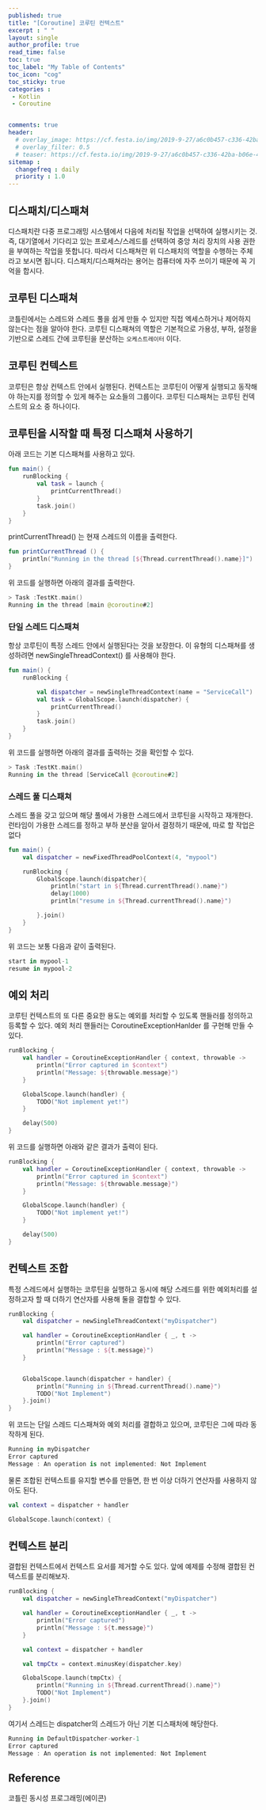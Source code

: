 ```yaml
---
published: true
title: "[Coroutine] 코루틴 컨텍스트"
excerpt : " "
layout: single
author_profile: true
read_time: false
toc: true
toc_label: "My Table of Contents"
toc_icon: "cog"
toc_sticky: true
categories :
 - Kotlin
 - Coroutine


comments: true
header:
  # overlay_image: https://cf.festa.io/img/2019-9-27/a6c0b457-c336-42ba-b06e-462de90ada91.jpg
  # overlay_filter: 0.5
  # teaser: https://cf.festa.io/img/2019-9-27/a6c0b457-c336-42ba-b06e-462de90ada91.jpg
sitemap :
  changefreq : daily
  priority : 1.0
---
```


## 디스패치/디스패쳐

디스패치란 다중 프로그래밍 시스템에서 다음에 처리될 작업을 선택하여 실행시키는 것. 즉, 대기열에서 기다리고 있는 프로세스/스레드를 선택하여 중앙 처리 장치의 사용 권한을 부여하는 작업을 뜻합니다. 따라서 디스패쳐란 위 디스패치의 역할을 수행하는 주체라고 보시면 됩니다. 디스패치/디스패쳐라는 용어는 컴퓨터에 자주 쓰이기 때문에 꼭 기억을 합시다.

## 코루틴 디스패쳐

코틀린에서는 스레드와 스레드 풀을 쉽게 만들 수 있지만 직접 엑세스하거나 제어하지 않는다는 점을 알아야 한다. 코루틴 디스패쳐의 역할은 기본적으로 가용성, 부하, 설정을 기반으로 스레드 간에 코루틴을 분산하는 `오케스트레이터` 이다.

## 코루틴 컨텍스트

코루틴은 항상 컨텍스트 안에서 실행된다. 컨텍스트는 코루틴이 어떻게 실행되고 동작해야 하는지를 정의할 수 있게 해주는 요소들의 그룹이다.
코루틴 디스패쳐는 코루틴 컨덱스트의 요소 중 하나이다.

## 코루틴을 시작할 때 특정 디스패쳐 사용하기

아래 코드는 기본 디스패쳐를 사용하고 있다.

~~~kotlin
fun main() {
    runBlocking {
        val task = launch {
            printCurrentThread()
        }
        task.join()
    }
}
~~~

printCurrentThread() 는 현재 스레드의 이름을 출력한다.

~~~kotlin
fun printCurrentThread () {
    println("Running in the thread [${Thread.currentThread().name}]")
}
~~~

위 코드를 실행하면 아래의 결과를 출력한다.

~~~kotlin
> Task :TestKt.main()
Running in the thread [main @coroutine#2]
~~~

### 단일 스레드 디스패쳐

항상 코루틴이 특정 스레드 안에서 실행된다는 것을 보장한다. 이 유형의 디스패쳐를 생성하려면 newSingleThreadContext() 를 사용해야 한다.

~~~kotlin
fun main() {
    runBlocking {

        val dispatcher = newSingleThreadContext(name = "ServiceCall")
        val task = GlobalScope.launch(dispatcher) {
            printCurrentThread()
        }
        task.join()
    }
}
~~~

위 코드를 실행하면 아래의 결과를 출력하는 것을 확인할 수 있다.

~~~kotlin
> Task :TestKt.main()
Running in the thread [ServiceCall @coroutine#2]
~~~

### 스레드 풀 디스패쳐

스레드 풀을 갖고 있으며 해당 풀에서 가용한 스레드에서 코루틴을 시작하고 재개한다. 런타임이 가용한 스레드를 정하고 부하 분산을 알아서 결정하기 때문에, 따로 할 작업은 없다

~~~kotlin
fun main() {
    val dispatcher = newFixedThreadPoolContext(4, "mypool")

    runBlocking {
        GlobalScope.launch(dispatcher){
            println("start in ${Thread.currentThread().name}")
            delay(1000)
            println("resume in ${Thread.currentThread().name}")

        }.join()
    }
}
~~~ 

위 코드는 보통 다음과 같이 출력된다.

~~~kotlin
start in mypool-1
resume in mypool-2
~~~

## 예외 처리 

코루틴 컨텍스트의 또 다른 중요한 용도는 예외를 처리할 수 있도록 핸들러를 정의하고 등록할 수 있다.
예외 처리 핸들러는 CoroutineExceptionHanlder 를 구현해 만들 수 있다.

~~~kotlin
runBlocking {
    val handler = CoroutineExceptionHandler { context, throwable ->
        println("Error captured in $context")
        println("Message: ${throwable.message}")
    }

    GlobalScope.launch(handler) {
        TODO("Not implement yet!")
    }

    delay(500)
}
~~~

위 코드를 실행하면 아래와 같은 결과가 출력이 된다.

~~~kotlin
runBlocking {
    val handler = CoroutineExceptionHandler { context, throwable ->
        println("Error captured in $context")
        println("Message: ${throwable.message}")
    }

    GlobalScope.launch(handler) {
        TODO("Not implement yet!")
    }

    delay(500)
}

~~~

## 컨텍스트 조합

특정 스레드에서 실행하는 코루틴을 실행하고 동시에 해당 스레드를 위한 예외처리를 설정하고자 할 때 더하기 연산자를 사용해 둘을 결합할 수 있다.

~~~kotlin
runBlocking {
    val dispatcher = newSingleThreadContext("myDispatcher")

    val handler = CoroutineExceptionHandler { _, t ->
        println("Error captured")
        println("Message : ${t.message}")
    }


    GlobalScope.launch(dispatcher + handler) {
        println("Running in ${Thread.currentThread().name}")
        TODO("Not Implement")
    }.join()
}
~~~

위 코드는 단일 스레드 디스패쳐와 예외 처리를 결합하고 있으며, 코루틴은 그에 따라 동작하게 된다.

~~~kotlin
Running in myDispatcher
Error captured
Message : An operation is not implemented: Not Implement
~~~

물론 조합된 컨텍스트를 유지할 변수를 만들면, 한 번 이상 더하기 연산자를 사용하지 않아도 된다.

~~~kotlin
val context = dispatcher + handler

GlobalScope.launch(context) {
~~~

## 컨텍스트 분리

결합된 컨텍스트에서 컨텍스트 요서를 제거할 수도 있다. 앞에 예제를 수정해 결합된 컨텍스트를 분리해보자.

~~~kotlin
runBlocking {
    val dispatcher = newSingleThreadContext("myDispatcher")

    val handler = CoroutineExceptionHandler { _, t ->
        println("Error captured")
        println("Message : ${t.message}")
    }

    val context = dispatcher + handler

    val tmpCtx = context.minusKey(dispatcher.key)

    GlobalScope.launch(tmpCtx) {
        println("Running in ${Thread.currentThread().name}")
        TODO("Not Implement")
    }.join()
}
~~~

여기서 스레드는 dispatcher의 스레드가 아닌 기본 디스패처에 해당한다.

~~~kotlin
Running in DefaultDispatcher-worker-1
Error captured
Message : An operation is not implemented: Not Implement
~~~

## Reference

코틀린 동시성 프로그래밍(에이콘)
  